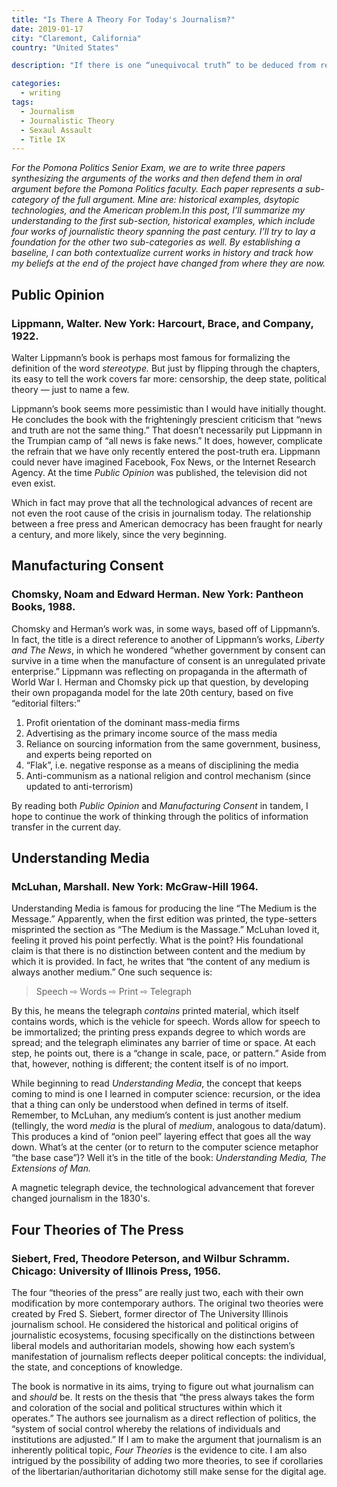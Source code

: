 ```yaml
---
title: "Is There A Theory For Today's Journalism?"
date: 2019-01-17
city: "Claremont, California"
country: "United States"

description: "If there is one “unequivocal truth” to be deduced from reading exclusively books about journalism, it’s that 2019 is not journalism's first crisis. If we’ll allow ourselves a second one — it’s probably that unequivocal truth doesn’t exist. When dealing in unequivocal truths, it’s usually best to stick to one."

categories:
  - writing
tags:
  - Journalism
  - Journalistic Theory
  - Sexaul Assault
  - Title IX
---
```


_For the Pomona Politics Senior Exam, we are to write three papers synthesizing the arguments of the works and then defend them in oral argument before the Pomona Politics faculty. Each paper represents a sub-category of the full argument. Mine are: historical examples, dsytopic technologies, and the American problem.In this post, I’ll summarize my understanding to the first sub-section, historical examples, which include four works of journalistic theory spanning the past century. I’ll try to lay a foundation for the other two sub-categories as well. By establishing a baseline, I can both contextualize current works in history and track how my beliefs at the end of the project have changed from where they are now._

## Public Opinion

### Lippmann, Walter. New York: Harcourt, Brace, and Company, 1922.

Walter Lippmann’s book is perhaps most famous for formalizing the definition of the word _stereotype._ But just by flipping through the chapters, its easy to tell the work covers far more: censorship, the deep state, political theory — just to name a few.

Lippmann’s book seems more pessimistic than I would have initially thought. He concludes the book with the frighteningly prescient criticism that “news and truth are not the same thing.” That doesn’t necessarily put Lippmann in the Trumpian camp of “all news is fake news.” It does, however, complicate the refrain that we have only recently entered the post-truth era. Lippmann could never have imagined Facebook, Fox News, or the Internet Research Agency. At the time _Public Opinion_ was published, the television did not even exist.

Which in fact may prove that all the technological advances of recent are not even the root cause of the crisis in journalism today. The relationship between a free press and American democracy has been fraught for nearly a century, and more likely, since the very beginning.

## Manufacturing Consent

### Chomsky, Noam and Edward Herman. New York: Pantheon Books, 1988.

Chomsky and Herman’s work was, in some ways, based off of Lippmann’s. In fact, the title is a direct reference to another of Lippmann’s works, _Liberty and The News_, in which he wondered “whether government by consent can survive in a time when the manufacture of consent is an unregulated private enterprise.” Lippmann was reflecting on propaganda in the aftermath of World War I. Herman and Chomsky pick up that question, by developing their own propaganda model for the late 20th century, based on five “editorial filters:”

1.  Profit orientation of the dominant mass-media firms
2.  Advertising as the primary income source of the mass media
3.  Reliance on sourcing information from the same government, business, and experts being reported on
4.  “Flak”, i.e. negative response as a means of disciplining the media
5.  Anti-communism as a national religion and control mechanism (since updated to anti-terrorism)

By reading both _Public Opinion_ and _Manufacturing Consent_ in tandem, I hope to continue the work of thinking through the politics of information transfer in the current day.

## Understanding Media

### McLuhan, Marshall. New York: McGraw-Hill 1964.

Understanding Media is famous for producing the line “The Medium is the Message.” Apparently, when the first edition was printed, the type-setters misprinted the section as “The Medium is the Massage.” McLuhan loved it, feeling it proved his point perfectly. What is the point? His foundational claim is that there is no distinction between content and the medium by which it is provided. In fact, he writes that “the content of any medium is always another medium.” One such sequence is:

> Speech ⇨ Words ⇨ Print ⇨ Telegraph

By this, he means the telegraph _contains_ printed material, which itself contains words, which is the vehicle for speech. Words allow for speech to be immortalized; the printing press expands degree to which words are spread; and the telegraph eliminates any barrier of time or space. At each step, he points out, there is a “change in scale, pace, or pattern.” Aside from that, however, nothing is different; the content itself is of no import.

While beginning to read _Understanding_ _Media_, the concept that keeps coming to mind is one I learned in computer science: recursion, or the idea that a thing can only be understood when defined in terms of itself. Remember, to McLuhan, any medium’s content is just another medium (tellingly, the word
_media_ is the plural of _medium_, analogous to data/datum). This produces a kind of “onion peel” layering effect that goes all the way down. What’s at the center (or to return to the computer science metaphor “the base case”)? Well it’s in the title of the book: _Understanding Media, The Extensions of Man._

<span class="figcaption_hack">A magnetic telegraph device, the technological advancement that forever changed
journalism in the 1830's.</span>

## Four Theories of The Press

### Siebert, Fred, Theodore Peterson, and Wilbur Schramm. Chicago: University of Illinois Press, 1956.

The four “theories of the press” are really just two, each with their own modification by more contemporary authors. The original two theories were created by Fred S. Siebert, former director of The University Illinois journalism school. He considered the historical and political origins of journalistic ecosystems, focusing specifically on the distinctions between liberal models and authoritarian models, showing how each system’s manifestation of journalism reflects deeper political concepts: the individual, the state, and conceptions of knowledge.

The book is normative in its aims, trying to figure out what journalism can and _should_ be. It rests on the thesis that “the press always takes the form and coloration of the social and political structures within which it operates.” The authors see journalism as a direct reflection of politics, the “system of social control whereby the relations of individuals and institutions are adjusted.” If I am to make the argument that journalism is an inherently political topic, _Four Theories_ is the evidence to cite. I am also intrigued by the possibility of adding two more theories, to see if corollaries of the libertarian/authoritarian dichotomy still make sense for the digital age.
